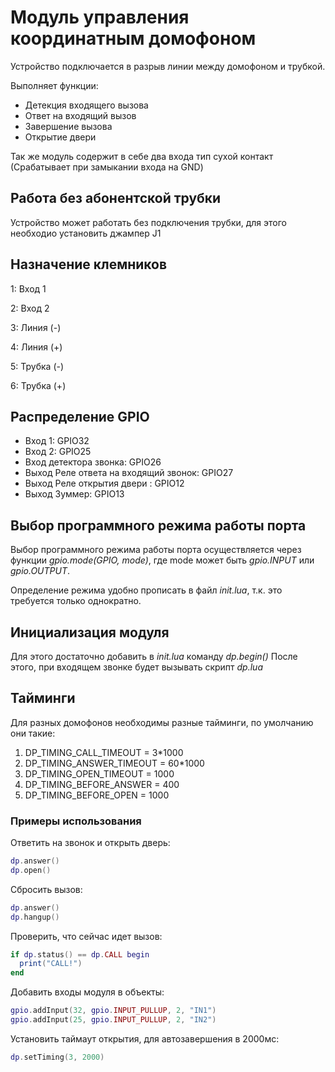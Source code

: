 # Модуль управления координатным домофоном
Устройство подключается в разрыв линии между домофоном и трубкой.

Выполняет функции:
* Детекция входящего вызова
* Ответ на входящий вызов
* Завершение вызова
* Открытие двери

Так же модуль содержит в себе два входа тип сухой контакт (Срабатывает при замыкании входа на GND)

## Работа без абонентской трубки
Устройство может работать без подключения трубки, для этого необходио установить джампер J1

## Назначение клемников
1: Вход 1

2: Вход 2

3: Линия (-)

4: Линия (+)

5: Трубка (-)

6: Трубка (+)

## Распределение GPIO
* Вход 1: GPIO32
* Вход 2: GPIO25
* Вход детектора звонка: GPIO26
* Выход Реле ответа на входящий звонок: GPIO27
* Выход Реле открытия двери : GPIO12
* Выход Зуммер: GPIO13

## Выбор программного режима работы порта
Выбор программного режима работы порта осуществляется через функции *gpio.mode(GPIO, mode)*, где mode может быть *gpio.INPUT* или *gpio.OUTPUT*.

Определение режима удобно прописать в файл *init.lua*, т.к. это требуется только однократно.

## Инициализация модуля
Для этого достаточно добавить в *init.lua* команду *dp.begin()*
После этого, при входящем звонке будет вызывать скрипт *dp.lua*

## Тайминги
Для разных домофонов необходимы разные тайминги, по умолчанию они такие:
1. DP_TIMING_CALL_TIMEOUT   = 3*1000
2. DP_TIMING_ANSWER_TIMEOUT = 60*1000
3. DP_TIMING_OPEN_TIMEOUT   = 1000
4. DP_TIMING_BEFORE_ANSWER  = 400
5. DP_TIMING_BEFORE_OPEN    = 1000

### Примеры использования
Ответить на звонок и открыть дверь:
```lua
dp.answer()
dp.open()
```

Сбросить вызов:
```lua
dp.answer()
dp.hangup()
```

Проверить, что сейчас идет вызов:
```lua
if dp.status() == dp.CALL begin
  print("CALL!")
end
```

Добавить входы модуля в объекты:
```lua
gpio.addInput(32, gpio.INPUT_PULLUP, 2, "IN1")
gpio.addInput(25, gpio.INPUT_PULLUP, 2, "IN2")
```

Установить таймаут открытия, для автозавершения в 2000мс:
```lua
dp.setTiming(3, 2000)
```




